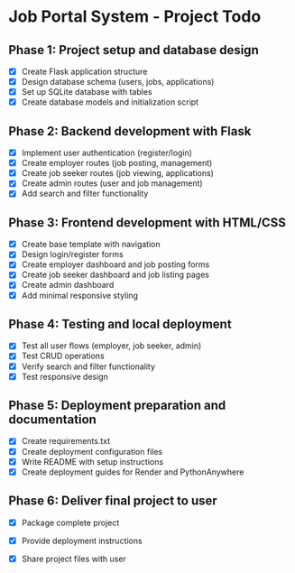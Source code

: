 # Job Portal System - Project Todo

## Phase 1: Project setup and database design
- [x] Create Flask application structure
- [x] Design database schema (users, jobs, applications)
- [x] Set up SQLite database with tables
- [x] Create database models and initialization script

## Phase 2: Backend development with Flask
- [x] Implement user authentication (register/login)
- [x] Create employer routes (job posting, management)
- [x] Create job seeker routes (job viewing, applications)
- [x] Create admin routes (user and job management)
- [x] Add search and filter functionality

## Phase 3: Frontend development with HTML/CSS
- [x] Create base template with navigation
- [x] Design login/register forms
- [x] Create employer dashboard and job posting forms
- [x] Create job seeker dashboard and job listing pages
- [x] Create admin dashboard
- [x] Add minimal responsive styling

## Phase 4: Testing and local deployment
- [x] Test all user flows (employer, job seeker, admin)
- [x] Test CRUD operations
- [x] Verify search and filter functionality
- [x] Test responsive design

## Phase 5: Deployment preparation and documentation
- [x] Create requirements.txt
- [x] Create deployment configuration files
- [x] Write README with setup instructions
- [x] Create deployment guides for Render and PythonAnywhere

## Phase 6: Deliver final project to user
- [x] Package complete project
- [x] Provide deployment instructions
- [x] Share project files with user

